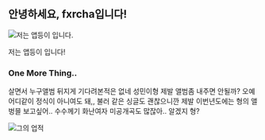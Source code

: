 ## 안녕하세요, fxrcha입니다!

![저는 앱등이 입니다.](https://cdn.discordapp.com/attachments/773921287851474995/773947315383042098/iPhone_11_-_Reveal-2.gif)

저는 앱등이 입니다!

### One More Thing..
살면서 누구앨범 뒤지게 기다려본적은 없네 성민이형
제발 앨범좀 내주면 안될까? 오예 어디같이 정식이 
아니여도 돼,, 불러 같은 싱글도 괜찮으니깐
제발 이번년도에는 형의 앨벙믈 보고싶어..
수수께기 화난여자 미공개곡도 많잖아..
알겠지 형?

![그의 업적](https://github-readme-stats.vercel.app/api?username=fxrcha&show_icons=true)
